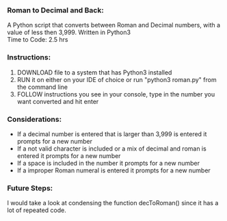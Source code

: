### Roman to Decimal and Back:
  A Python script that converts between Roman and Decimal numbers, with a value of less then 3,999. Written in Python3  
Time to Code: 2.5 hrs  
### Instructions:  
<ol>
<li>DOWNLOAD file to a system that has Python3 installed</li>
<li>RUN it on either on your IDE of choice or run "python3 roman.py" from the command line</li>
<li>FOLLOW instructions you see in your console, type in the number you want converted and hit enter</li>
</ol>  

### Considerations:  
  * If a decimal number is entered that is larger than 3,999 is entered it prompts for a new number
  * If a not valid character is included or a mix of decimal and roman is entered it prompts for a new number
  * If a space is included in the number it prompts for a new number
  * If a improper Roman numeral is entered it prompts for a new number

### Future Steps:
  I would take a look at condensing the function decToRoman() since it has a lot of repeated code.